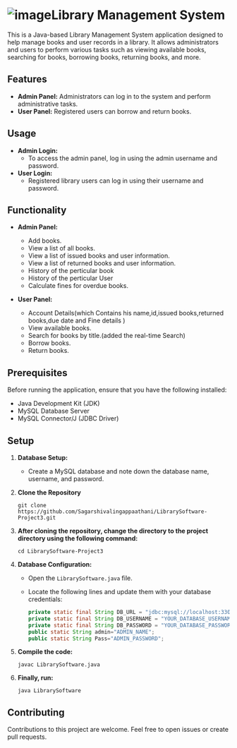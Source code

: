 # ![image](https://github.com/Sagarshivalingappaathani/LibrarySoftware/assets/121311033/dcc06a76-979b-485c-bc8e-db308851f6ae)Library Management System

This is a Java-based Library Management System application designed to help manage books and user records in a library. It allows administrators and users to perform various tasks such as viewing available books, searching for books, borrowing books, returning books, and more.

## Features

- **Admin Panel:** Administrators can log in to the system and perform administrative tasks.
- **User Panel:** Registered users can borrow and return books.

## Usage

- **Admin Login:**
  - To access the admin panel, log in using the admin username and password.
- **User Login:**
  - Registered library users can log in using their username and password.

## Functionality

- **Admin Panel:**
  - Add books.
  - View a list of all books.
  - View a list of issued books and user information.
  - View a list of returned books and user information.
  - History of the perticular book
  - History of the perticular User
  - Calculate fines for overdue books.

- **User Panel:**
  - Account Details(which Contains his name,id,issued books,returned books,due date and Fine details )
  - View available books.
  - Search for books by title.(added the real-time Search)
  - Borrow books.
  - Return books.

## Prerequisites

Before running the application, ensure that you have the following installed:

- Java Development Kit (JDK)
- MySQL Database Server
- MySQL Connector/J (JDBC Driver)

## Setup

1. **Database Setup:**

   - Create a MySQL database and note down the database name, username, and password.
  
2. **Clone the Repository**
     ```
    git clone https://github.com/Sagarshivalingappaathani/LibrarySoftware-Project3.git
    ```

3. **After cloning the repository, change the directory to the project directory using the following command:**

    ```
    cd LibrarySoftware-Project3
    ```


4. **Database Configuration:**

   - Open the `LibrarySoftware.java` file.
   - Locate the following lines and update them with your database credentials:

     ```java
     private static final String DB_URL = "jdbc:mysql://localhost:3306/YOUR_DATABASE_NAME";
     private static final String DB_USERNAME = "YOUR_DATABASE_USERNAME";
     private static final String DB_PASSWORD = "YOUR_DATABASE_PASSWORD";
     public static String admin="ADMIN_NAME";
     public static String Pass="ADMIN_PASSWORD";
     ```

5. **Compile the code:**

    ```
    javac LibrarySoftware.java
    ```

6. **Finally, run:**

    ```
    java LibrarySoftware
    ```



## Contributing

Contributions to this project are welcome. Feel free to open issues or create pull requests.

